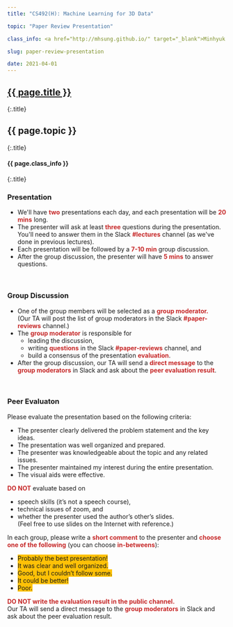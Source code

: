```yaml
---
title: "CS492(H): Machine Learning for 3D Data"

topic: "Paper Review Presentation"

class_info: <a href="http://mhsung.github.io/" target="_blank">Minhyuk Sung</a>, <a href="https://www.kaist.ac.kr/" target="_blank">KAIST</a>, Spring 2021

slug: paper-review-presentation

date: 2021-04-01
---
```



## <a href="{{site.baseurl}}/{{page.path}}/../../" target="_blank">{{ page.title }}</a>
{:.title}
## {{ page.topic }}
{:.title}
#### {{ page.class_info }}
{:.title}
<br />


<style>
em { font-style: normal; font-weight: bold; color: #C62828 }
h { background-color:#FFC107 }
</style>


### Presentation
- We'll have *two* presentations each day, and each presentation will be *20 mins* long.
- The presenter will ask at least *three* questions during the presentation.<br>
You'll need to answer them in the Slack *#lectures* channel (as we've done in previous lectures).
- Each presentation will be followed by a *7-10 min* group discussion.
- After the group discussion, the presenter will have *5 mins* to answer questions.
<br />

### Group Discussion
- One of the group members will be selected as a *group moderator.*<br>
(Our TA will post the list of group moderators in the Slack *#paper-reviews* channel.)
- The *group moderator* is responsible for
    - leading the discussion,
    - writing *questions* in the Slack *#paper-reviews* channel, and
    - build a consensus of the presentation *evaluation*.
- After the group discussion, our TA will send a *direct message* to the *group moderators* in Slack and ask about the *peer evaluation result*.
<br />


### Peer Evaluaton
Please evaluate the presentation based on the following criteria:

- The presenter clearly delivered the problem statement and the key ideas.
- The presentation was well organized and prepared.
- The presenter was knowledgeable about the topic and any related issues.
- The presenter maintained my interest during the entire presentation.
- The visual aids were effective.

*DO NOT* evaluate based on
- speech skills (it’s not a speech course),
- technical issues of zoom, and
- whether the presenter used the author’s other’s slides.<br>
(Feel free to use slides on the Internet with reference.)

In each group, please write a *short comment* to the presenter and *choose one of the following* (you can choose *in-betweens*):
- <h>Probably the best presentation!</h>
- <h>It was clear and well organized.</h>
- <h>Good, but I couldn’t follow some.</h>
- <h>It could be better!</h>
- <h>Poor.</h>

*DO NOT write the evaluation result in the public channel.*<br>
Our TA will send a direct message to the *group moderators* in Slack and ask about the peer evaluation result.
<br />

<br />

